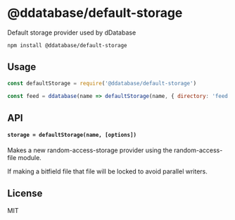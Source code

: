 # @ddatabase/default-storage

Default storage provider used by dDatabase

```
npm install @ddatabase/default-storage
```

## Usage

``` js
const defaultStorage = require('@ddatabase/default-storage')

const feed = ddatabase(name => defaultStorage(name, { directory: 'feed' }))
```

## API

#### `storage = defaultStorage(name, [options])`

Makes a new random-access-storage provider using the random-access-file module.

If making a bitfield file that file will be locked to avoid parallel writers.

## License

MIT
